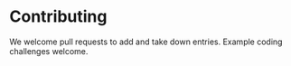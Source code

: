 
# Contributing

We welcome pull requests to add and take down entries. Example coding challenges welcome.
